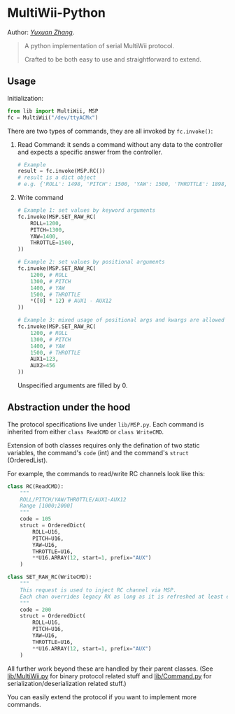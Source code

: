# MultiWii-Python

Author: _[Yuxuan Zhang](mailto:yuxuan@yuxuanzhang.net)_.

> A python implementation of serial MultiWii protocol.
>
> Crafted to be both easy to use and straightforward to extend.


## Usage

Initialization:

```python
from lib import MultiWii, MSP
fc = MultiWii("/dev/ttyACMx")
```

There are two types of commands, they are all invoked by `fc.invoke()`:

1. Read Command: it sends a command without any data to the controller and
expects a specific answer from the controller.

    ```python
    # Example
    result = fc.invoke(MSP.RC())
    # result is a dict object
    # e.g. {'ROLL': 1498, 'PITCH': 1500, 'YAW': 1500, 'THROTTLE': 1898, 'AUX1': 2000, 'AUX2: 2000, ... }
    ```

2. Write command 

    ```python
    # Example 1: set values by keyword arguments
    fc.invoke(MSP.SET_RAW_RC(
        ROLL=1200,
        PITCH=1300,
        YAW=1400,
        THROTTLE=1500,
    ))
    ```

    ```python
    # Example 2: set values by positional arguments
    fc.invoke(MSP.SET_RAW_RC(
        1200, # ROLL
        1300, # PITCH
        1400, # YAW
        1500, # THROTTLE
        *([0] * 12) # AUX1 - AUX12
    ))
    ```

    ```python
    # Example 3: mixed usage of positional args and kwargs are allowed
    fc.invoke(MSP.SET_RAW_RC(
        1200, # ROLL
        1300, # PITCH
        1400, # YAW
        1500, # THROTTLE
        AUX1=123,
        AUX2=456
    ))
    ```

    Unspecified arguments are filled by 0.

## Abstraction under the hood

The protocol specifications live under `lib/MSP.py`.
Each command is inherited from either `class ReadCMD` or `class WriteCMD`.

Extension of both classes requires only the defination of two static variables,
the command's `code` (int) and the command's `struct` (OrderedList).

For example, the commands to read/write RC channels look like this:

```python
class RC(ReadCMD):
    """
    ROLL/PITCH/YAW/THROTTLE/AUX1-AUX12
    Range [1000;2000]
    """
    code = 105
    struct = OrderedDict(
        ROLL=U16,
        PITCH=U16,
        YAW=U16,
        THROTTLE=U16,
        **U16.ARRAY(12, start=1, prefix="AUX")
    )

class SET_RAW_RC(WriteCMD):
    """
    This request is used to inject RC channel via MSP.
    Each chan overrides legacy RX as long as it is refreshed at least every second. See UART radio projects for more details.
    """
    code = 200
    struct = OrderedDict(
        ROLL=U16,
        PITCH=U16,
        YAW=U16,
        THROTTLE=U16,
        **U16.ARRAY(12, start=1, prefix="AUX")
    )
```

All further work beyond these are handled by their parent classes.
(See [lib/MultiWii.py](lib/MultiWii.py) for binary protocol related stuff and [lib/Command.py](lib/Command.py) for serialization/deserialization related stuff.)

You can easily extend the protocol if you want to implement more commands.

